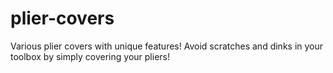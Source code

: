# plier-covers

Various plier covers with unique features! Avoid scratches and dinks in your toolbox by simply covering your pliers!
